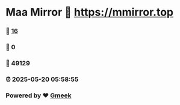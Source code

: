 # Maa Mirror :link: https://mmirror.top 
### :page_facing_up: [16](https://mmirror.top/tag.html) 
### :speech_balloon: 0 
### :hibiscus: 49129 
### :alarm_clock: 2025-05-20 05:58:55 
### Powered by :heart: [Gmeek](https://github.com/Meekdai/Gmeek)
